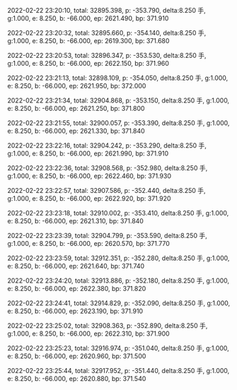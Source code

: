 2022-02-22 23:20:10, total: 32895.398, p: -353.790, delta:8.250 手, g:1.000, e: 8.250, b: -66.000, ep: 2621.490, bp: 371.910

2022-02-22 23:20:32, total: 32895.660, p: -354.140, delta:8.250 手, g:1.000, e: 8.250, b: -66.000, ep: 2619.300, bp: 371.680

2022-02-22 23:20:53, total: 32896.347, p: -353.530, delta:8.250 手, g:1.000, e: 8.250, b: -66.000, ep: 2622.150, bp: 371.960

2022-02-22 23:21:13, total: 32898.109, p: -354.050, delta:8.250 手, g:1.000, e: 8.250, b: -66.000, ep: 2621.950, bp: 372.000

2022-02-22 23:21:34, total: 32904.868, p: -353.150, delta:8.250 手, g:1.000, e: 8.250, b: -66.000, ep: 2621.250, bp: 371.800

2022-02-22 23:21:55, total: 32900.057, p: -353.390, delta:8.250 手, g:1.000, e: 8.250, b: -66.000, ep: 2621.330, bp: 371.840

2022-02-22 23:22:16, total: 32904.242, p: -353.290, delta:8.250 手, g:1.000, e: 8.250, b: -66.000, ep: 2621.990, bp: 371.910

2022-02-22 23:22:36, total: 32908.568, p: -352.980, delta:8.250 手, g:1.000, e: 8.250, b: -66.000, ep: 2622.460, bp: 371.930

2022-02-22 23:22:57, total: 32907.586, p: -352.440, delta:8.250 手, g:1.000, e: 8.250, b: -66.000, ep: 2622.920, bp: 371.920

2022-02-22 23:23:18, total: 32910.002, p: -353.410, delta:8.250 手, g:1.000, e: 8.250, b: -66.000, ep: 2621.310, bp: 371.840

2022-02-22 23:23:39, total: 32904.799, p: -353.590, delta:8.250 手, g:1.000, e: 8.250, b: -66.000, ep: 2620.570, bp: 371.770

2022-02-22 23:23:59, total: 32912.351, p: -352.280, delta:8.250 手, g:1.000, e: 8.250, b: -66.000, ep: 2621.640, bp: 371.740

2022-02-22 23:24:20, total: 32913.886, p: -352.180, delta:8.250 手, g:1.000, e: 8.250, b: -66.000, ep: 2622.380, bp: 371.820

2022-02-22 23:24:41, total: 32914.829, p: -352.090, delta:8.250 手, g:1.000, e: 8.250, b: -66.000, ep: 2623.190, bp: 371.910

2022-02-22 23:25:02, total: 32908.363, p: -352.890, delta:8.250 手, g:1.000, e: 8.250, b: -66.000, ep: 2622.310, bp: 371.900

2022-02-22 23:25:23, total: 32916.974, p: -351.040, delta:8.250 手, g:1.000, e: 8.250, b: -66.000, ep: 2620.960, bp: 371.500

2022-02-22 23:25:44, total: 32917.952, p: -351.440, delta:8.250 手, g:1.000, e: 8.250, b: -66.000, ep: 2620.880, bp: 371.540